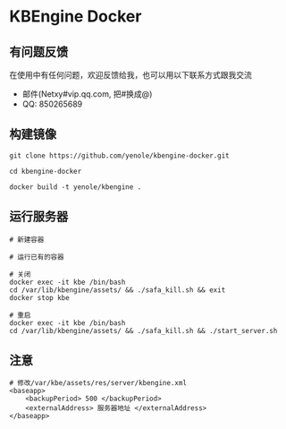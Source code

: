 # KBEngine Docker

## 有问题反馈
在使用中有任何问题，欢迎反馈给我，也可以用以下联系方式跟我交流

* 邮件(Netxy#vip.qq.com, 把#换成@)
* QQ: 850265689

## 构建镜像

```
git clone https://github.com/yenole/kbengine-docker.git

cd kbengine-docker

docker build -t yenole/kbengine .

```

## 运行服务器
```
# 新建容器

# 运行已有的容器

# 关闭
docker exec -it kbe /bin/bash
cd /var/lib/kbengine/assets/ && ./safa_kill.sh && exit
docker stop kbe

# 重启
docker exec -it kbe /bin/bash
cd /var/lib/kbengine/assets/ && ./safa_kill.sh && ./start_server.sh
```

## 注意
```
# 修改/var/kbe/assets/res/server/kbengine.xml
<baseapp>
    <backupPeriod> 500 </backupPeriod>
	<externalAddress> 服务器地址 </externalAddress>
</baseapp>
```
